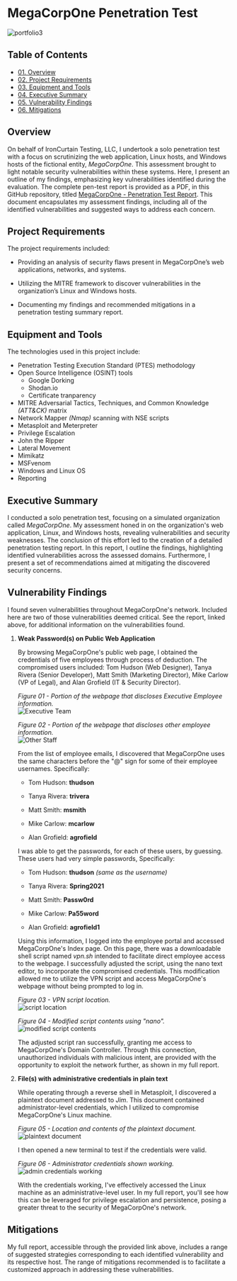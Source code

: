 # MegaCorpOne Penetration Test

![portfolio3](https://github.com/CJanecka/Projects_and_CTFs/assets/131223318/dee4c490-0fb5-4151-8556-5b4f990f849d)

## Table of Contents

  + [01. Overview](#Overview)
  + [02. Project Requirements](#Project-Requirements)
  + [03. Equipment and Tools](#Equipment-and-Tools)
  + [04. Executive Summary](#Executive-Summary)
  + [05. Vulnerability Findings](#Vulnerabilty-Findings)
  + [06. Mitigations](#Mitigations)

## Overview

On behalf of IronCurtain Testing, LLC, I undertook a solo penetration test with a focus on scrutinizing the web application, Linux hosts, and Windows hosts of the fictional entity, *MegaCorpOne*. This assessment brought to light notable security vulnerabilities within these systems. Here, I present an outline of my findings, emphasizing key vulnerabilities identified during the evaluation. The complete pen-test report is provided as a PDF, in this GitHub repository, titled [MegaCorpOne - Penetration Test Report](https://github.com/CJanecka/Projects_and_CTFs/files/14173862/MegaCorpOne.-.Penetration.Test.Report_Collin.Janecka.pdf). This document encapsulates my assessment findings, including all of the identified vulnerabilities and suggested ways to address each concern.

## Project Requirements

The project requirements included:

  + Providing an analysis of security flaws present in MegaCorpOne’s web applications, networks, and systems.

  + Utilizing the MITRE framework to discover vulnerabilities in the organization’s Linux and Windows hosts.

  + Documenting my findings and recommended mitigations in a penetration testing summary report.

## Equipment and Tools

The technologies used in this project include:

  + Penetration Testing Execution Standard (PTES) methodology
  + Open Source Intelligence (OSINT) tools
    - Google Dorking
    - Shodan.io
    - Certificate tranparency
  + MITRE Adversarial Tactics, Techniques, and Common Knowledge *(ATT&CK)* matrix
  + Network Mapper *(Nmap)* scanning with NSE scripts
  + Metasploit and Meterpreter
  + Privilege Escalation
  + John the Ripper
  + Lateral Movement
  + Mimikatz
  + MSFvenom
  + Windows and Linux OS
  + Reporting

## Executive Summary

I conducted a solo penetration test, focusing on a simulated organization called *MegaCorpOne*. My assessment honed in on the organization's web application, Linux, and Windows hosts, revealing vulnerabilities and security weaknesses. The conclusion of this effort led to the creation of a detailed penetration testing report. In this report, I outline the findings, highlighting identified vulnerabilities across the assessed domains. Furthermore, I present a set of recommendations aimed at mitigating the discovered security concerns.

## Vulnerability Findings

I found seven vulnerabilities throughout MegaCorpOne's network. Included here are two of those vulnerabilities deemed critical. See the report, linked above, for additional information on the vulnerabilities found.

  1. **Weak Password(s) on Public Web Application**

     By browsing MegaCorpOne's public web page, I obtained the credentials of five employees through process of deduction. The compromised users included: Tom Hudson (Web Designer), Tanya Rivera (Senior Developer), Matt Smith (Marketing Director), Mike Carlow (VP of Legal), and Alan Grofield (IT & Security Director).

     *Figure 01 - Portion of the webpage that discloses Executive Employee information.*                                          
     ![Executive Team](https://github.com/CJanecka/Projects_and_CTFs/assets/131223318/93901eb0-a930-417c-8b68-31cc10a6baa7)

     *Figure 02 - Portion of the webpage that discloses other employee information.*                                              
     ![Other Staff](https://github.com/CJanecka/Projects_and_CTFs/assets/131223318/b6a5c337-278c-4160-8e58-219d2a3f3ddd)

     From the list of employee emails, I discovered that MegaCorpOne uses the same characters before the "@" sign for some of their employee usernames. Specifically:

       + Tom Hudson: **thudson**
    
       + Tanya Rivera: **trivera**
    
       + Matt Smith: **msmith**
    
       + Mike Carlow: **mcarlow**
    
       + Alan Grofield: **agrofield**
    
     I was able to get the passwords, for each of these users, by guessing. These users had very simple passwords, Specifically:

       + Tom Hudson: **thudson** *(same as the username)*
    
       + Tanya Rivera: **Spring2021**
    
       + Matt Smith: **Passw0rd**
    
       + Mike Carlow: **Pa55word**
    
       + Alan Grofield: **agrofield1**
    
     Using this information, I logged into the employee portal and accessed MegaCorpOne's Index page. On this page, there was a downloadable shell script named *vpn.sh* intended to facilitate direct employee access to the webpage. I successfully adjusted the script, using the nano text editor, to incorporate the compromised credentials. This modification allowed me to utilize the VPN script and access MegaCorpOne's webpage without being prompted to log in.

       *Figure 03 - VPN script location.*                                                                          
       ![script location](https://github.com/CJanecka/Projects_and_CTFs/assets/131223318/7869cfa9-df4f-44ce-9156-4412bea61f1d)

       *Figure 04 - Modified script contents using "nano".*                                                                                
       ![modified script contents](https://github.com/CJanecka/Projects_and_CTFs/assets/131223318/9a7057c8-4d58-4747-9129-0b80fd8e7448)

     The adjusted script ran successfully, granting me access to MegaCorpOne's Domain Controller. Through this connection, unauthorized individuals with malicious intent, are provided with the opportunity to exploit the network further, as shown in my full report.

  2. **File(s) with administrative credentials in plain text**

     While operating through a reverse shell in Metasploit, I discovered a plaintext document addressed to *Jim*. This document contained administrator-level credentials, which I utilized to compromise MegaCorpOne's Linux machine.

     *Figure 05 - Location and contents of the plaintext document.*                                                                          
     ![plaintext document](https://github.com/CJanecka/Projects_and_CTFs/assets/131223318/b42dd20b-2d10-4da1-94a5-ebfb7ea171cc)

     I then opened a new terminal to test if the credentials were valid.

     *Figure 06 - Administrator credentials shown working.*                                                                                      
     ![admin credentials working](https://github.com/CJanecka/Projects_and_CTFs/assets/131223318/64f5af79-5c13-4191-8b69-e3f04dad7f9f)

     With the credentials working, I've effectively accessed the Linux machine as an administrative-level user. In my full report, you'll see how this can be leveraged for privilege escalation and persistence, posing a greater threat to the security of MegaCorpOne's network.

## Mitigations

My full report, accessible through the provided link above, includes a range of suggested strategies corresponding to each identified vulnerability and its respective host. The range of mitigations recommended is to facilitate a customized approach in addressing these vulnerabilities.
